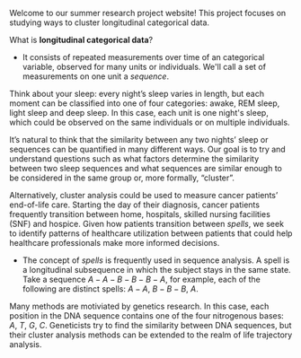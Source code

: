 Welcome to our summer research project website! This project focuses on studying ways to cluster longitudinal categorical data.

What is **longitudinal categorical data**?

- It consists of repeated measurements over time of an categorical variable, observed for many units or individuals. We'll call a set of measurements on one unit a *sequence*.  

Think about your sleep: every night’s sleep varies in length, but each moment can be classified into one of four categories: awake, REM sleep, light sleep and deep sleep. In this case, each unit is one night's sleep, which could be observed on the same individuals or on multiple individuals. 

It’s natural to think that the similarity between any two nights’ sleep or sequences can be quantified in many different ways. Our goal is to try and understand questions such as what factors determine the similarity between two sleep sequences and what sequences are similar enough to be considered in the same group or, more formally, “cluster”.

Alternatively, cluster analysis could be used to measure cancer patients’ end-of-life care. Starting the day of their diagnosis, cancer patients frequently transition between home, hospitals, skilled nursing facilities (SNF) and hospice. Given how patients transition between *spells*, we seek to identify patterns of healthcare utilization between patients that could help healthcare professionals make more informed decisions.

- The concept of *spells* is frequently used in sequence analysis. A spell is a longitudinal subsequence in which the subject stays in the same state. Take a sequence $A−A−B−B−B−A$, for example, each of the following are distinct spells: $A−A$, $B−B−B$, $A$.

Many methods are motiviated by genetics research. In this case, each position in the DNA sequence contains one of the four nitrogenous bases: *A*, *T*, *G*, *C*. Geneticists try to find the similarity between DNA sequences, but their cluster analysis methods can be extended to the realm of life trajectory analysis.

